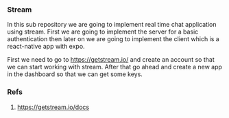 ### Stream

In this sub repository we are going to implement real time chat application using stream. First we are going to implement the server for a basic authentication then later on we are going to implement the client which is a react-native app with expo.

First we need to go to https://getstream.io/ and create an account so that we can start working with stream. After that go ahead and create a new app in the dashboard so that we can get some keys.

### Refs

1. https://getstream.io/docs
